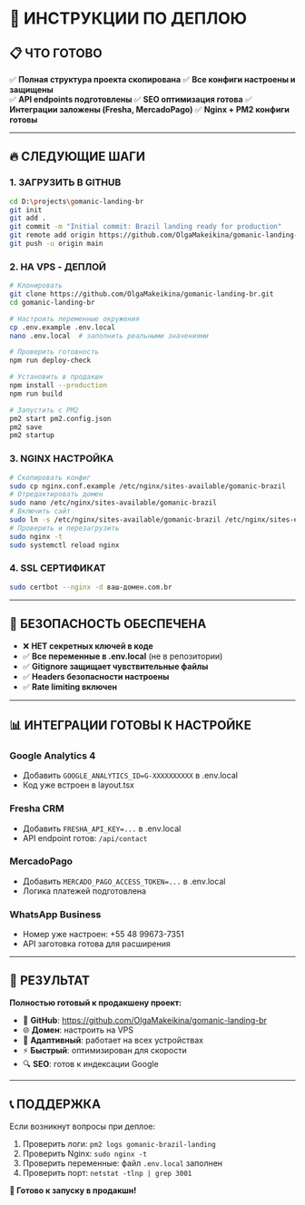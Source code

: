 # 🚀 ИНСТРУКЦИИ ПО ДЕПЛОЮ

## 📋 ЧТО ГОТОВО

✅ **Полная структура проекта скопирована**
✅ **Все конфиги настроены и защищены**  
✅ **API endpoints подготовлены**
✅ **SEO оптимизация готова**
✅ **Интеграции заложены (Fresha, MercadoPago)**
✅ **Nginx + PM2 конфиги готовы**

---

## 🔥 СЛЕДУЮЩИЕ ШАГИ

### 1. **ЗАГРУЗИТЬ В GITHUB** 
```bash
cd D:\projects\gomanic-landing-br
git init
git add .
git commit -m "Initial commit: Brazil landing ready for production"
git remote add origin https://github.com/OlgaMakeikina/gomanic-landing-br.git
git push -u origin main
```

### 2. **НА VPS - ДЕПЛОЙ**
```bash
# Клонировать
git clone https://github.com/OlgaMakeikina/gomanic-landing-br.git
cd gomanic-landing-br

# Настроить переменные окружения
cp .env.example .env.local
nano .env.local  # заполнить реальными значениями

# Проверить готовность
npm run deploy-check

# Установить в продакшн
npm install --production
npm run build

# Запустить с PM2
pm2 start pm2.config.json
pm2 save
pm2 startup
```

### 3. **NGINX НАСТРОЙКА**
```bash
# Скопировать конфиг
sudo cp nginx.conf.example /etc/nginx/sites-available/gomanic-brazil
# Отредактировать домен
sudo nano /etc/nginx/sites-available/gomanic-brazil
# Включить сайт
sudo ln -s /etc/nginx/sites-available/gomanic-brazil /etc/nginx/sites-enabled/
# Проверить и перезагрузить
sudo nginx -t
sudo systemctl reload nginx
```

### 4. **SSL СЕРТИФИКАТ**
```bash
sudo certbot --nginx -d ваш-домен.com.br
```

---

## 🔐 БЕЗОПАСНОСТЬ ОБЕСПЕЧЕНА

- ❌ **НЕТ секретных ключей в коде**
- ✅ **Все переменные в .env.local** (не в репозитории)
- ✅ **Gitignore защищает чувствительные файлы**
- ✅ **Headers безопасности настроены**
- ✅ **Rate limiting включен**

---

## 📊 ИНТЕГРАЦИИ ГОТОВЫ К НАСТРОЙКЕ

### **Google Analytics 4**
- Добавить `GOOGLE_ANALYTICS_ID=G-XXXXXXXXXX` в .env.local
- Код уже встроен в layout.tsx

### **Fresha CRM**  
- Добавить `FRESHA_API_KEY=...` в .env.local
- API endpoint готов: `/api/contact`

### **MercadoPago**
- Добавить `MERCADO_PAGO_ACCESS_TOKEN=...` в .env.local
- Логика платежей подготовлена

### **WhatsApp Business**
- Номер уже настроен: +55 48 99673-7351
- API заготовка готова для расширения

---

## 🎯 РЕЗУЛЬТАТ

**Полностью готовый к продакшену проект:**
- 🔗 **GitHub**: https://github.com/OlgaMakeikina/gomanic-landing-br  
- 🌐 **Домен**: настроить на VPS
- 📱 **Адаптивный**: работает на всех устройствах
- ⚡ **Быстрый**: оптимизирован для скорости
- 🔍 **SEO**: готов к индексации Google

---

## 📞 ПОДДЕРЖКА

Если возникнут вопросы при деплое:
1. Проверить логи: `pm2 logs gomanic-brazil-landing`
2. Проверить Nginx: `sudo nginx -t`
3. Проверить переменные: файл `.env.local` заполнен
4. Проверить порт: `netstat -tlnp | grep 3001`

**🎉 Готово к запуску в продакшн!**
